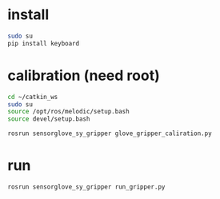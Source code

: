 

# install
```bash
sudo su
pip install keyboard
```


# calibration (need root)
```bash
cd ~/catkin_ws
sudo su
source /opt/ros/melodic/setup.bash
source devel/setup.bash

rosrun sensorglove_sy_gripper glove_gripper_caliration.py
```

# run

```bash
rosrun sensorglove_sy_gripper run_gripper.py
```